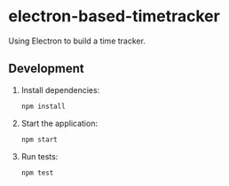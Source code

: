 # electron-based-timetracker

Using Electron to build a time tracker.

## Development

1. Install dependencies:
   ```bash
   npm install
   ```
2. Start the application:
   ```bash
   npm start
   ```
3. Run tests:
   ```bash
   npm test
   ```
